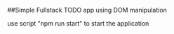 ##Simple Fullstack TODO app using DOM manipulation



use script "npm run start" to start the application
 
